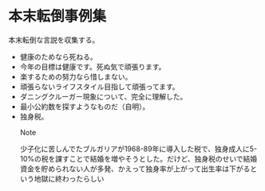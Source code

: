 # 本末転倒事例集

本末転倒な言説を収集する。

- 健康のためなら死ねる。
- 今年の目標は健康です。死ぬ気で頑張ります。
- 楽するための努力なら惜しまない。
- 頑張らないライフスタイル目指して頑張ってます。
- ダニングクルーガー現象について、完全に理解した。
- 最小公約数を探すようなものだ（自明）。
- 独身税。
  > [!NOTE]
  > 少子化に苦しんでたブルガリアが1968-89年に導入した税で、独身成人に5-10%の税を課すことで結婚を増やそうとした。だけど、独身税のせいで結婚資金を貯められない人が多発、かえって独身率が上がって出生率は下がるという地獄に終わったらしい
